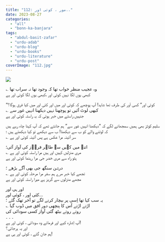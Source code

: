 ```yaml
---
title: "112: مور ، کوئی اور.."
date: 2023-08-27
categories: 
  - "all"
  - "bonn-ka-banjara"
tags: 
  - "abdul-basit-zafar"
  - "urdu-adab"
  - "urdu-blog"
  - "urdu-books"
  - "urdu-literature"
  - "urdu-post"
coverImage: "112.jpg"
---
```


![](images/112-300x182.jpg)

؎ وہ عجیب منظر خواب تھا کہ وجود تھا نہ سراب تھا  
کبھی یوں لگا نہیں کوئی اور ،کبھی یوں لگا کوئی اور ہے

“کوئی اور” کسی اَور کی طرف تھا شاید! آپ پوچھے کہ کوئی اور میں اور کئی اور میں کیا فرق ہوگا؟  
؎ کبھی لوٹ آئیں تو پوچھنا نہیں دیکھنا انہیں غور سے  
جنہیں راستے میں خبر ہوئی کہ یہ راستہ کوئی اور ہے

سلیم کوثرؔ بھی ہمیں سمجھانے لگے کہ “دیکھنا انہیں غور سے” ہم جانتے تھے کہ آپ کہنا چاہ رہے ہیں کہ لوٹنے والے کو ب سے دیکھنا! ب سے دیکھے تو کیا دیکھتے ہیں ؛  
؎ سر ِآئینہ مرا عکس ہے پس آئینہ کوئی اور ہے

اتنے میں کہیں سے طاہر فراؔز کی آواز آئی؛  
؎ مری منزلیں کہیں اور ہیں مرا راستہ کوئی اور ہے  
ہٹو راہ سے مری خضر جی مرا رہنما کوئی اور ہے

درشؔن سنگھ جی بھی آگے بڑھے ؛  
؎ تجھے کیا خبر مرے ہم سفر مرا مرحلہ کوئی اور ہے  
مجھے منزلوں سے گریز ہے میرا راستہ کوئی اور ہے

اور ہی اور  
کئی اور ، کوئی اور…  
یہ سب کیا تھا اِسی پر بیچار کرنے لگے تو آخر تھک گئے ؛  
؎ اڑتے اڑتے آس کا پنچھی دور افق میں ڈوب گیا  
روتے روتے بیٹھ گئی آواز کسی سودائی کی  
۔ ۔ ۔  
آپ اِشارہ کیے اور فرمائے وہ سودائی ، کوئی اور ہے!  
اور یہ ہرجائی؟  
ہم جان گئے ، کوئی اور ہی ہے!
